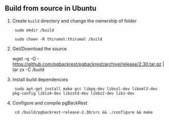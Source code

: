 ## Build from source in Ubuntu

1. Create `build` directory and change the ownership of folder

        sudo mkdir /build

        sudo chown -R thirumal:thirumal /build

2. Get/Download the source 

    wget -q -O - https://github.com/pgbackrest/pgbackrest/archive/release/2.30.tar.gz | tar zx -C /build

3. Install build dependencies


        sudo apt-get install make gcc libpq-dev libssl-dev libxml2-dev pkg-config liblz4-dev libzstd-dev libbz2-dev libz-dev

4. Configure and compile pgBackRest

        cd /build/pgbackrest-release-2.30/src && ./configure && make